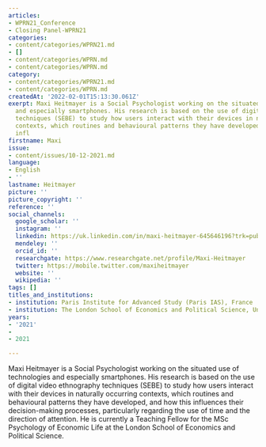 ```yaml
---
articles:
- WPRN21_Conference
- Closing Panel-WPRN21
categories:
- content/categories/WPRN21.md
- []
- content/categories/WPRN.md
- content/categories/WPRN.md
category:
- content/categories/WPRN21.md
- content/categories/WPRN.md
createdAt: '2022-02-01T15:13:30.061Z'
exerpt: Maxi Heitmayer is a Social Psychologist working on the situated use of technologies
  and especially smartphones. His research is based on the use of digital video ethnography
  techniques (SEBE) to study how users interact with their devices in naturally occurring
  contexts, which routines and behavioural patterns they have developed, and how this
  infl
firstname: Maxi
issue:
- content/issues/10-12-2021.md
language:
- English
- ''
lastname: Heitmayer
picture: ''
picture_copyright: ''
reference: ''
social_channels:
  google_scholar: ''
  instagram: ''
  linkedin: https://uk.linkedin.com/in/maxi-heitmayer-645646196?trk=public_profile_browsemap_profile-result-card_result-card_full-click
  mendeley: ''
  orcid_id: ''
  researchgate: https://www.researchgate.net/profile/Maxi-Heitmayer
  twitter: https://mobile.twitter.com/maxiheitmayer
  website: ''
  wikipedia: ''
tags: []
titles_and_institutions:
- institution: Paris Institute for Advanced Study (Paris IAS), France
- institution: The London School of Economics and Political Science, United Kingdom
years:
- '2021'
- 
- 2021

---
```

Maxi Heitmayer is a Social Psychologist working on the situated use of technologies and especially smartphones. His research is based on the use of digital video ethnography techniques (SEBE) to study how users interact with their devices in naturally occurring contexts, which routines and behavioural patterns they have developed, and how this influences their decision-making processes, particularly regarding the use of time and the direction of attention. He is currently a Teaching Fellow for the MSc Psychology of Economic Life at the London School of Economics and Political Science.